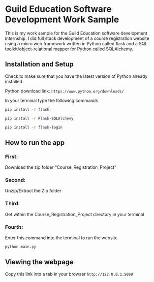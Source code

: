 # Guild Education Software Development Work Sample
This is my work sample for the Guild Education software development internship. I did full stack development of a course registration website using a micro web framework written in Python called flask and a SQL toolkit/object-relational mapper for Python called SQLAlchemy.

## Installation and Setup

Check to make sure that you have the latest version of Python already installed

Python download link: `https://www.python.org/downloads/`

In your terminal type the following commands

```bash
pip install -r flask
```

```bash
pip install -r Flask-SQLAlchemy
```

```bash
pip install -r flask-login
```

## How to run the app

### First:

Download the zip folder "Course_Registration_Project"

### Second:

Unzip/Extract the Zip folder

### Third: 

Get within the Course_Registration_Project directory in your terminal

### Fourth:

Enter this command into the terminal to run the website

```bash
python main.py
```

## Viewing the webpage

Copy this link into a tab in your browser `http://127.0.0.1:5000`


